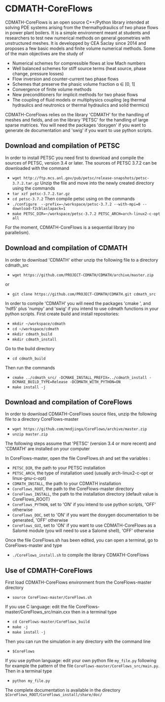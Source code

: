 CDMATH-CoreFlows
================

CDMATH-CoreFlows is an open source C++/Python library intended at solving PDE systems
arising from the thermalhydraulics of two phase flows in power plant boilers. It
is a simple environment meant at students and researchers to test new numerical
methods on general geometries with unstructured meshes. It is developped by
CEA Saclay since 2014 and proposes a few
basic models and finite volume numerical methods. Some of the main objectives
are the study of

- Numerical schemes for compressible flows at low Mach numbers
- Well balanced schemes for stiff source terms (heat source, phase change, pressure losses)
- Flow inversion and counter-current two phase flows
- Schemes that preserve the phasic volume fraction α ∈ [0, 1]
- Convergence of finite volume methods
- New preconditioners for implicit methods for two phase flows
- The coupling of fluid models or multiphysics coupling (eg thermal hydraulics and neutronics or thermal hydraulics and solid thermics)

CDMATH-CoreFlows relies on the library 'CDMATH' for the handling of meshes and fields, and on the library 'PETSC' for the handling of large sparse matrices.
You will need the packages 'doxygen' if you want to generate de documentation and 'swig' if you want to use python scripts.

Download and compilation of PETSC
---------------------------------
In order to install PETSC you need first to download and compile the sources of PETSC, version 3.4 or later. 
The sources of PETSC 3.7.2 can be downloaded with the command
-  `wget http://ftp.mcs.anl.gov/pub/petsc/release-snapshots/petsc-3.7.2.tar.gz`
Unzip the file and move into the newly created directory using the commands
- `tar xzf petsc-3.7.2.tar.gz `
- `cd petsc-3.7.2`
Then compile petsc using on the commands
- `./configure  --prefix=~/workspace/petsc-3.7.2 --with-mpi=0 --download-f2cblaslapack=1`
- `make PETSC_DIR=~/workspace/petsc-3.7.2 PETSC_ARCH=arch-linux2-c-opt all`

For the moment, CDMATH-CoreFlows is a sequential library (no parallelism).

Download and compilation of CDMATH
----------------------------------
In order to download 'CDMATH' either unzip the following file to a directory cdmath_src
- `wget https://github.com/PROJECT-CDMATH/CDMATH/archive/master.zip`

or
- `git clone https://github.com/PROJECT-CDMATH/CDMATH.git cdmath_src`

In order to compile 'CDMATH' you will need the packages 'cmake ', and 'hdf5' plus 'numpy' and 'swig' if you intend to use cdmath functions in your python scripts. 
First create build and install repositories:

- `mkdir ~/workspace/cdmath `
- `cd ~/workspace/cdmath `
- `mkdir cdmath_build `
- `mkdir cdmath_install `

Go to the build directory
- `cd cdmath_build `

Then run the commands
- `cmake ../cdmath_src/ -DCMAKE_INSTALL_PREFIX=../cdmath_install -DCMAKE_BUILD_TYPE=Release -DCDMATH_WITH_PYTHON=ON `
- `make install -j`



Download and compilation of CoreFlows
---------------------------------------------
In order to download CDMATH-CoreFlows source files, unzip the following file to a directory CoreFlows-master
- `wget https://github.com/mndjinga/CoreFlows/archive/master.zip `
- `unzip master.zip`

The following steps assume that 'PETSC' (version 3.4 or more recent) and 'CDMATH' are installed on your computer

In CoreFlows-master, open the file CoreFlows.sh and set the variables :
- `PETSC_DIR`, the path to your PETSC installation
- `PETSC_ARCH`, the type of installation used (usually arch-linux2-c-opt or linux-gnu-c-opt)
- `CDMATH_INSTALL`, the path to your CDMATH installation
- `CoreFlows_ROOT`, the path to the CoreFlows-master directory
- `CoreFlows_INSTALL`, the path to the installation directory (default value is CoreFlows_ROOT)
- `CoreFlows_PYTHON`, set to 'ON' if you intend to use python scripts, 'OFF' otherwise
- `CoreFlows_DOC`, set to 'ON' if you want the doxygen documentation to be generated, 'OFF' otherwise
- `CoreFlows_GUI`, set to 'ON' if you want to use CDMATH-CoreFlows as a Salomé module (you will need to use a Salomé shell), 'OFF' otherwise


Once the file CoreFlows.sh has been edited, you can open a terminal, go to CoreFlows-master and type
- `./CoreFlows_install.sh` to compile the library CDMATH-CoreFlows

Use of CDMATH-CoreFlows
-----------------------
First load CDMATH-CoreFlows environment from the CoreFlows-master directory
- `source CoreFlows-master/CoreFlows.sh `

If you use C language: edit the file CoreFlows-master/CoreFlows_src/main.cxx then in a terminal type
- `cd CoreFlows-master/CoreFlows_build  `
- `make -j `
- `make install -j `

Then you can run the simulation in any directory with the command line
- `$CoreFlows `

If you use python language: edit your own python file `my_file.py` following for example the pattern of the file `CoreFlows-master/CoreFlows_src/main.py`. Then in a terminal type
- `python my_file.py `

The complete documentation is available in the directory `$CoreFlows_ROOT/CoreFlows_install/share/doc/`
